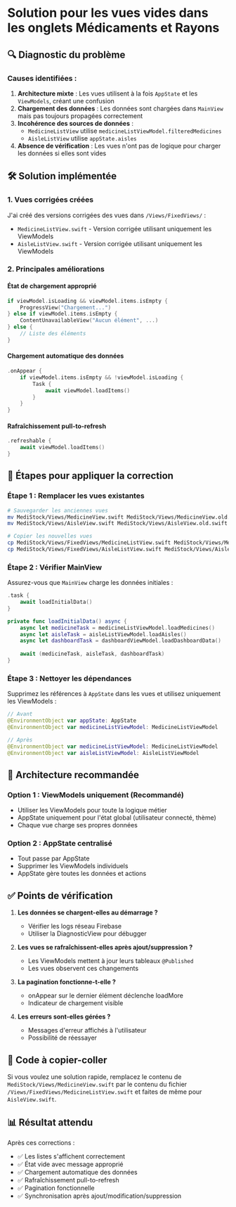 # Solution pour les vues vides dans les onglets Médicaments et Rayons

## 🔍 Diagnostic du problème

### Causes identifiées :

1. **Architecture mixte** : Les vues utilisent à la fois `AppState` et les `ViewModels`, créant une confusion
2. **Chargement des données** : Les données sont chargées dans `MainView` mais pas toujours propagées correctement
3. **Incohérence des sources de données** : 
   - `MedicineListView` utilise `medicineListViewModel.filteredMedicines`
   - `AisleListView` utilise `appState.aisles`
4. **Absence de vérification** : Les vues n'ont pas de logique pour charger les données si elles sont vides

## 🛠️ Solution implémentée

### 1. Vues corrigées créées

J'ai créé des versions corrigées des vues dans `/Views/FixedViews/` :
- `MedicineListView.swift` - Version corrigée utilisant uniquement les ViewModels
- `AisleListView.swift` - Version corrigée utilisant uniquement les ViewModels

### 2. Principales améliorations

#### État de chargement approprié
```swift
if viewModel.isLoading && viewModel.items.isEmpty {
    ProgressView("Chargement...")
} else if viewModel.items.isEmpty {
    ContentUnavailableView("Aucun élément", ...)
} else {
    // Liste des éléments
}
```

#### Chargement automatique des données
```swift
.onAppear {
    if viewModel.items.isEmpty && !viewModel.isLoading {
        Task {
            await viewModel.loadItems()
        }
    }
}
```

#### Rafraîchissement pull-to-refresh
```swift
.refreshable {
    await viewModel.loadItems()
}
```

## 📝 Étapes pour appliquer la correction

### Étape 1 : Remplacer les vues existantes

```bash
# Sauvegarder les anciennes vues
mv MediStock/Views/MedicineView.swift MediStock/Views/MedicineView.old.swift
mv MediStock/Views/AisleView.swift MediStock/Views/AisleView.old.swift

# Copier les nouvelles vues
cp MediStock/Views/FixedViews/MedicineListView.swift MediStock/Views/MedicineView.swift
cp MediStock/Views/FixedViews/AisleListView.swift MediStock/Views/AisleView.swift
```

### Étape 2 : Vérifier MainView

Assurez-vous que `MainView` charge les données initiales :

```swift
.task {
    await loadInitialData()
}

private func loadInitialData() async {
    async let medicineTask = medicineListViewModel.loadMedicines()
    async let aisleTask = aisleListViewModel.loadAisles()
    async let dashboardTask = dashboardViewModel.loadDashboardData()
    
    await (medicineTask, aisleTask, dashboardTask)
}
```

### Étape 3 : Nettoyer les dépendances

Supprimez les références à `AppState` dans les vues et utilisez uniquement les ViewModels :

```swift
// Avant
@EnvironmentObject var appState: AppState
@EnvironmentObject var medicineListViewModel: MedicineListViewModel

// Après
@EnvironmentObject var medicineListViewModel: MedicineListViewModel
@EnvironmentObject var aisleListViewModel: AisleListViewModel
```

## 🔄 Architecture recommandée

### Option 1 : ViewModels uniquement (Recommandé)
- Utiliser les ViewModels pour toute la logique métier
- AppState uniquement pour l'état global (utilisateur connecté, thème)
- Chaque vue charge ses propres données

### Option 2 : AppState centralisé
- Tout passe par AppState
- Supprimer les ViewModels individuels
- AppState gère toutes les données et actions

## ✅ Points de vérification

1. **Les données se chargent-elles au démarrage ?**
   - Vérifier les logs réseau Firebase
   - Utiliser la DiagnosticView pour débugger

2. **Les vues se rafraîchissent-elles après ajout/suppression ?**
   - Les ViewModels mettent à jour leurs tableaux `@Published`
   - Les vues observent ces changements

3. **La pagination fonctionne-t-elle ?**
   - onAppear sur le dernier élément déclenche loadMore
   - Indicateur de chargement visible

4. **Les erreurs sont-elles gérées ?**
   - Messages d'erreur affichés à l'utilisateur
   - Possibilité de réessayer

## 🚀 Code à copier-coller

Si vous voulez une solution rapide, remplacez le contenu de `MediStock/Views/MedicineView.swift` par le contenu du fichier `/Views/FixedViews/MedicineListView.swift` et faites de même pour `AisleView.swift`.

## 📊 Résultat attendu

Après ces corrections :
- ✅ Les listes s'affichent correctement
- ✅ État vide avec message approprié
- ✅ Chargement automatique des données
- ✅ Rafraîchissement pull-to-refresh
- ✅ Pagination fonctionnelle
- ✅ Synchronisation après ajout/modification/suppression